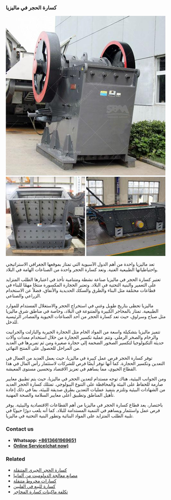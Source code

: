 <h3>كسارة الحجر في ماليزيا</h3><img src='1701852763.jpg' alt=''><p>تعد ماليزيا واحدة من أهم الدول الآسيوية التي تمتاز بموقعها الجغرافي الاستراتيجي واحتياطياتها الطبيعية الغنية. وتعد كسارة الحجر واحدة من الصناعات الهامة في البلاد.</p><p>تعتبر كسارة الحجر في ماليزيا صناعة نشطة ومتنامية تأخذ في اعتبارها الطلب المتزايد على التعمير والبنية التحتية في البلاد. وتعتبر الحجارة المكسورة منتجًا مهمًا للبناء في قطاعات مختلفة مثل البناء والطرق والسكك الحديدية والأنفاق، فضلاً عن الاستخدام الزراعي والصناعي.</p><p>ماليزيا تحظى بتاريخ طويل وغني في استخراج الحجر والاستغلال المستدام للموارد الطبيعية. تمتاز بالمحاجر الكبيرة والمتنوعة في البلاد، وخاصة في مناطق شرق ماليزيا مثل صباح وسراوق، حيث تعد كسارة الحجر من أحد الصناعات الحيوية والمصادر الرئيسية للدخل.</p><p>تتميز ماليزيا بتشكيلة واسعة من المواد الخام مثل الحجارة الجيرية والبازلت والجرانيت والرخام والصخر الرملي. وتتم عملية تكسير الحجارة من خلال استخدام معدات وآلات حديثة التكنولوجيا لتكسير الصخور الضخمة إلى حجارة صغيرة ومن ثم تمريرها في العديد من المراحل للحصول على المنتج النهائي.</p><p>توفر كسارة الحجر فرص عمل كبيرة في ماليزيا، حيث يعمل العديد من العمال في التعدين وتكسير الحجارة. كما أنها توفر أيضًا فرص للشركات لاستثمار رأس المال في هذا القطاع الحيوي، مما يساهم في تعزيز الاقتصاد وتحسين مستوى المعيشة.</p><p>ومن الجوانب البيئية، هناك توجه مستدام لتعدين الحجر في ماليزيا، حيث يتم تطبيق معايير صارمة للحفاظ على البيئة والمحافظة على التنوع البيولوجي. تمتلك كسارة الحجر العديد من الشهادات البيئية وتلتزم بتنفيذ عمليات التعدين بطرق صديقة للبيئة، بما في ذلك إعادة تأهيل المناطق وتطبيق أعلى معايير السلامة والصحة المهنية.</p><p>باختصار، يعد قطاع كسارة الحجر في ماليزيا من أهم القطاعات الاقتصادية والبيئية. يوفر فرص عمل واستثمار ويساهم في التنمية المستدامة للبلاد. كما أنه يلعب دورًا حيويًا في تلبية الطلب المتزايد على المواد البنائية وتطور البنية التحتية في ماليزيا.</p><h3>Contact us</h3><ul><li><strong>Whatsapp:&nbsp;<a href="https://wa.me/8613661969651">+8613661969651</a></strong></li><li><a href="https://swt.shibang-china.com/?git&amp;zhl&amp;كسارة الحجر في ماليزيا"><strong>Online Service(chat now)</strong></a></li></ul><h3>Related</h3><ul><li><a href='كسارة الحجر الجيري المتنقلة.md'>كسارة الحجر الجيري المتنقلة</a></li><li><a href='مصانع معالجة الدولوميت من ألمانيا.md'>مصانع معالجة الدولوميت من ألمانيا</a></li><li><a href='كسارات مخروط متنقلة.md'>كسارات مخروط متنقلة</a></li><li><a href='كسارة للبيع في الفلبين.md'>كسارة للبيع في الفلبين</a></li><li><a href='تكلفة ماكينات كسارة المحاجر.md'>تكلفة ماكينات كسارة المحاجر</a></li></ul>